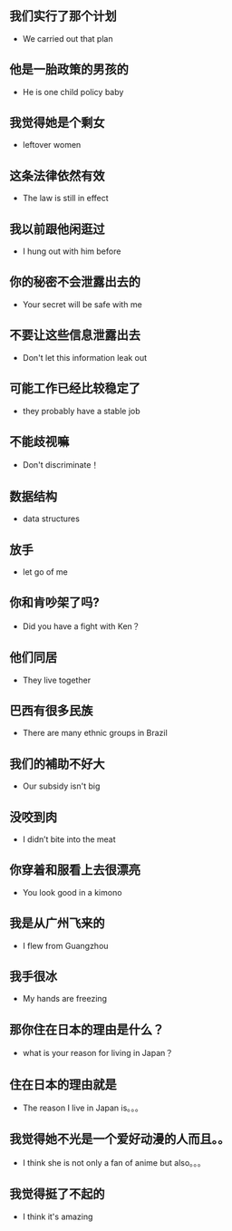 ## 我们实行了那个计划
- We carried out that plan

## 他是一胎政策的男孩的
- He is one child policy baby

## 我觉得她是个剩女
- leftover women

## 这条法律依然有效
- The law is still in effect

## 我以前跟他闲逛过
- I hung out with him before

## 你的秘密不会泄露出去的
- Your secret will be safe with me

## 不要让这些信息泄露出去
- Don't let this information leak out

## 可能工作已经比较稳定了
- they probably have a stable job

## 不能歧视嘛
- Don't discriminate！

## 数据结构
- data structures
  
## 放手
- let go of me

## 你和肯吵架了吗?
- Did you have a fight with Ken？

## 他们同居
- They live together

## 巴西有很多民族
- There are many ethnic groups in Brazil

## 我们的補助不好大
- Our subsidy isn't big

## 没咬到肉 
- I didn’t bite into the meat

## 你穿着和服看上去很漂亮
- You look good in a kimono

## 我是从广州飞来的
- I flew from Guangzhou

## 我手很冰
- My hands are freezing

## 那你住在日本的理由是什么？
- what is your reason for living in Japan？

## 住在日本的理由就是
- The reason I live in Japan is。。。

## 我觉得她不光是一个爱好动漫的人而且。。
- I think she is not only a fan of anime but also。。。

## 我觉得挺了不起的 
- I think it's amazing